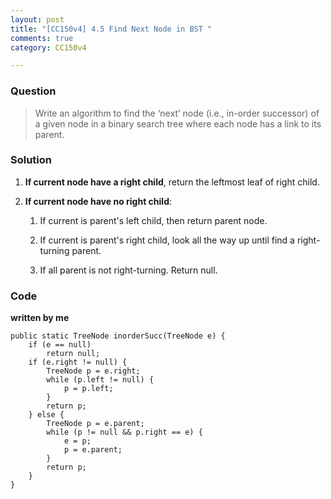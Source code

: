 ```yaml
---
layout: post
title: "[CC150v4] 4.5 Find Next Node in BST "
comments: true
category: CC150v4

---
```


### Question

> Write an algorithm to find the ‘next’ node (i.e., in-order successor) of a given node in a binary search tree where each node has a link to its parent. 

### Solution

1. __If current node have a right child__, return the leftmost leaf of right child. 

1. __If current node have no right child__: 

    1. If current is parent's left child, then return parent node. 
    
    1. If current is parent's right child, look all the way up until find a right-turning parent. 
    
    1. If all parent is not right-turning. Return null. 

### Code

__written by me__

	public static TreeNode inorderSucc(TreeNode e) {
		if (e == null)
			return null;
		if (e.right != null) {
			TreeNode p = e.right;
			while (p.left != null) {
				p = p.left;
			}
			return p;
		} else {
			TreeNode p = e.parent;
			while (p != null && p.right == e) {
				e = p;
				p = e.parent;
			}
			return p;
		}
	}

